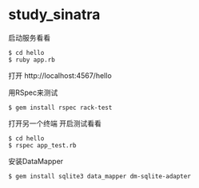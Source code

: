 # study_sinatra

启动服务看看 
```
$ cd hello
$ ruby app.rb
```
打开 http://localhost:4567/hello




用RSpec来测试
```
$ gem install rspec rack-test
```
打开另一个终端 开启测试看看
```
$ cd hello
$ rspec app_test.rb
```

安装DataMapper
```
$ gem install sqlite3 data_mapper dm-sqlite-adapter
```
